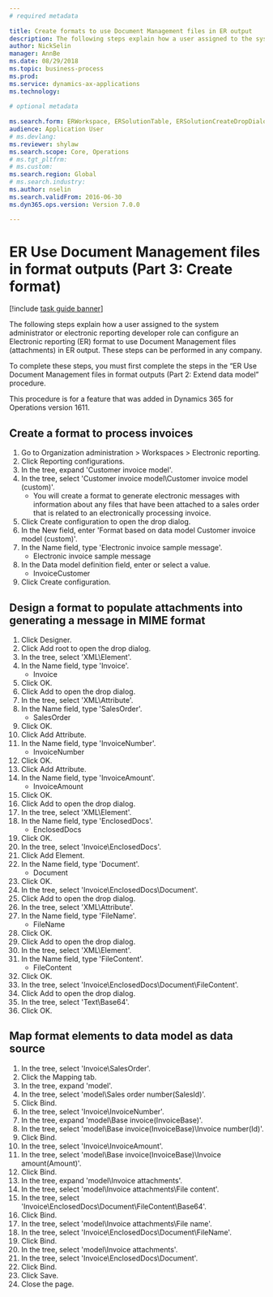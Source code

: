 ```yaml
--- 
# required metadata 
 
title: Create formats to use Document Management files in ER output
description: The following steps explain how a user assigned to the system administrator or electronic reporting developer role can configure an Electronic reporting format to use Document Management files in ER output. 
author: NickSelin
manager: AnnBe 
ms.date: 08/29/2018
ms.topic: business-process 
ms.prod:  
ms.service: dynamics-ax-applications 
ms.technology:  
 
# optional metadata 
 
ms.search.form: ERWorkspace, ERSolutionTable, ERSolutionCreateDropDialog, EROperationDesigner, ERComponentTypeDropDialog   
audience: Application User 
# ms.devlang:  
ms.reviewer: shylaw
ms.search.scope: Core, Operations 
# ms.tgt_pltfrm:  
# ms.custom:  
ms.search.region: Global
# ms.search.industry: 
ms.author: nselin
ms.search.validFrom: 2016-06-30 
ms.dyn365.ops.version: Version 7.0.0

---
```


# ER Use Document Management files in format outputs (Part 3: Create format)

[!include [task guide banner](../../includes/task-guide-banner.md)]

The following steps explain how a user assigned to the system administrator or electronic reporting developer role can configure an Electronic reporting (ER) format to use Document Management files (attachments) in ER output. These steps can be performed in any company.

To complete these steps, you must first complete the steps in the “ER Use Document Management files in format outputs (Part 2: Extend data model” procedure.

This procedure is for a feature that was added in Dynamics 365 for Operations version 1611.


## Create a format to process invoices
1. Go to Organization administration > Workspaces > Electronic reporting.
2. Click Reporting configurations.
3. In the tree, expand 'Customer invoice model'.
4. In the tree, select 'Customer invoice model\Customer invoice model (custom)'.
    * You will create a format to generate electronic messages with information about any files that have been attached to a sales order that is related to an electronically processing invoice.  
5. Click Create configuration to open the drop dialog.
6. In the New field, enter 'Format based on data model Customer invoice model (custom)'.
7. In the Name field, type 'Electronic invoice sample message'.
    * Electronic invoice sample message  
8. In the Data model definition field, enter or select a value.
    * InvoiceCustomer  
9. Click Create configuration.

## Design a format to populate attachments into generating a message in MIME format
1. Click Designer.
2. Click Add root to open the drop dialog.
3. In the tree, select 'XML\Element'.
4. In the Name field, type 'Invoice'.
    * Invoice  
5. Click OK.
6. Click Add to open the drop dialog.
7. In the tree, select 'XML\Attribute'.
8. In the Name field, type 'SalesOrder'.
    * SalesOrder  
9. Click OK.
10. Click Add Attribute.
11. In the Name field, type 'InvoiceNumber'.
    * InvoiceNumber  
12. Click OK.
13. Click Add Attribute.
14. In the Name field, type 'InvoiceAmount'.
    * InvoiceAmount  
15. Click OK.
16. Click Add to open the drop dialog.
17. In the tree, select 'XML\Element'.
18. In the Name field, type 'EnclosedDocs'.
    * EnclosedDocs  
19. Click OK.
20. In the tree, select 'Invoice\EnclosedDocs'.
21. Click Add Element.
22. In the Name field, type 'Document'.
    * Document  
23. Click OK.
24. In the tree, select 'Invoice\EnclosedDocs\Document'.
25. Click Add to open the drop dialog.
26. In the tree, select 'XML\Attribute'.
27. In the Name field, type 'FileName'.
    * FileName  
28. Click OK.
29. Click Add to open the drop dialog.
30. In the tree, select 'XML\Element'.
31. In the Name field, type 'FileContent'.
    * FileContent  
32. Click OK.
33. In the tree, select 'Invoice\EnclosedDocs\Document\FileContent'.
34. Click Add to open the drop dialog.
35. In the tree, select 'Text\Base64'.
36. Click OK.

## Map format elements to data model as data source
1. In the tree, select 'Invoice\SalesOrder'.
2. Click the Mapping tab.
3. In the tree, expand 'model'.
4. In the tree, select 'model\Sales order number(SalesId)'.
5. Click Bind.
6. In the tree, select 'Invoice\InvoiceNumber'.
7. In the tree, expand 'model\Base invoice(InvoiceBase)'.
8. In the tree, select 'model\Base invoice(InvoiceBase)\Invoice number(Id)'.
9. Click Bind.
10. In the tree, select 'Invoice\InvoiceAmount'.
11. In the tree, select 'model\Base invoice(InvoiceBase)\Invoice amount(Amount)'.
12. Click Bind.
13. In the tree, expand 'model\Invoice attachments'.
14. In the tree, select 'model\Invoice attachments\File content'.
15. In the tree, select 'Invoice\EnclosedDocs\Document\FileContent\Base64'.
16. Click Bind.
17. In the tree, select 'model\Invoice attachments\File name'.
18. In the tree, select 'Invoice\EnclosedDocs\Document\FileName'.
19. Click Bind.
20. In the tree, select 'model\Invoice attachments'.
21. In the tree, select 'Invoice\EnclosedDocs\Document'.
22. Click Bind.
23. Click Save.
24. Close the page.

